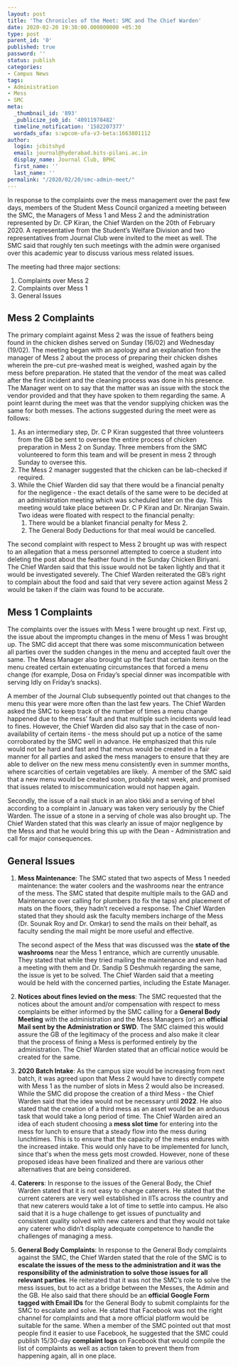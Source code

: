 ```yaml
---
layout: post
title: 'The Chronicles of the Meet: SMC and The Chief Warden'
date: 2020-02-20 19:30:00.000000000 +05:30
type: post
parent_id: '0'
published: true
password: ''
status: publish
categories:
- Campus News
tags:
- Administration
- Mess
- SMC
meta:
  _thumbnail_id: '893'
  _publicize_job_id: '40911978482'
  timeline_notification: '1582207377'
  wordads_ufa: s:wpcom-ufa-v3-beta:1663801112
author:
  login: jcbitshyd
  email: journal@hyderabad.bits-pilani.ac.in
  display_name: Journal Club, BPHC
  first_name: ''
  last_name: ''
permalink: "/2020/02/20/smc-admin-meet/"
---
```

<p><!-- wp:paragraph --></p>
<p>In response to the complaints over the mess management over the past few days, members of the Student Mess Council organized a meeting between the SMC, the Managers of Mess 1 and Mess 2 and the administration represented by Dr. CP Kiran, the Chief Warden on the 20th of February 2020. A representative from the Student’s Welfare Division and two representatives from Journal Club were invited to the meet as well. The SMC said that roughly ten such meetings with the admin were organised over this academic year to discuss various mess related issues.&nbsp;</p>
<p><!-- /wp:paragraph --></p>
<p><!-- wp:paragraph --></p>
<p>The meeting had three major sections:</p>
<p><!-- /wp:paragraph --></p>
<p><!-- wp:list {"ordered":true} --></p>
<ol>
<li>Complaints over Mess 2</li>
<li>Complaints over Mess 1</li>
<li>General Issues</li>
</ol>
<p><!-- /wp:list --></p>
<p><!-- wp:heading --></p>
<h2>Mess 2 Complaints</h2>
<p><!-- /wp:heading --></p>
<p><!-- wp:paragraph --></p>
<p>The primary complaint against Mess 2 was the issue of feathers being found in the chicken dishes served on Sunday (16/02) and Wednesday (19/02). The meeting began with an apology and an explanation from the manager of Mess 2 about the process of preparing their chicken dishes wherein the pre-cut pre-washed meat is weighed, washed again by the mess before preparation. He stated that the vendor of the meat was called after the first incident and the cleaning process was done in his presence. The Manager went on to say that the matter was an issue with the stock the vendor provided and that they have spoken to them regarding the same. A point learnt during the meet was that the vendor supplying chicken was the same for both messes. The actions suggested during the meet were as follows:</p>
<p><!-- /wp:paragraph --></p>
<p><!-- wp:list {"ordered":true} --></p>
<ol>
<li>As an intermediary step, Dr. C P Kiran suggested that three volunteers from the GB be sent to oversee the entire process of chicken preparation in Mess 2 on Sunday. Three members from the SMC volunteered to form this team and will be present in mess 2 through Sunday to oversee this.</li>
<li>The Mess 2 manager suggested that the chicken can be lab-checked if required.</li>
<li>While the Chief Warden did say that there would be a financial penalty for the negligence - the exact details of the same were to be decided at an administration meeting which was scheduled later on the day. This meeting would take place between Dr. C P Kiran and Dr. Niranjan Swain. Two ideas were floated with respect to the financial penalty:
<ol>
<li>There would be a blanket financial penalty for Mess 2.</li>
<li>The General Body Deductions for that meal would be cancelled.</li>
</ol>
</li>
</ol>
<p><!-- /wp:list --></p>
<p><!-- wp:paragraph --></p>
<p>The second complaint with respect to Mess 2 brought up was with respect to an allegation that a mess personnel attempted to coerce a student into deleting the post about the feather found in the Sunday Chicken Biriyani. The Chief Warden said that this issue would not be taken lightly and that it would be investigated severely. The Chief Warden reiterated the GB’s right to complain about the food and said that very severe action against Mess 2 would be taken if the claim was found to be accurate.&nbsp;</p>
<p><!-- /wp:paragraph --></p>
<p><!-- wp:heading --></p>
<h2>Mess 1 Complaints</h2>
<p><!-- /wp:heading --></p>
<p><!-- wp:paragraph --></p>
<p>The complaints over the issues with Mess 1 were brought up next. First up, the issue about the impromptu changes in the menu of Mess 1 was brought up. The SMC did accept that there was some miscommunication between all parties over the sudden changes in the menu and accepted fault over the same. The Mess Manager also brought up the fact that certain items on the menu created certain extenuating circumstances that forced a menu change (for example, Dosa on Friday’s special dinner was incompatible with serving Idly on Friday’s snacks).&nbsp;</p>
<p><!-- /wp:paragraph --></p>
<p><!-- wp:paragraph --></p>
<p>A member of the Journal Club subsequently pointed out that changes to the menu this year were more often than the last few years. The Chief Warden asked the SMC to keep track of the number of times a menu change happened due to the mess’ fault and that multiple such incidents would lead to fines. However, the Chief Warden did also say that in the case of non-availability of certain items - the mess should put up a notice of the same corroborated by the SMC well in advance. He emphasized that this rule would not be hard and fast and that menus would be created in a fair manner for all parties and asked the mess managers to ensure that they are able to deliver on the new mess menu consistently even in summer months, where scarcities of certain vegetables are likely.&nbsp; A member of the SMC said that a new menu would be created soon, probably next week, and promised that issues related to miscommunication would not happen again.</p>
<p><!-- /wp:paragraph --></p>
<p><!-- wp:paragraph --></p>
<p>Secondly, the issue of a nail stuck in an aloo tikki and a serving of bhel according to a complaint in January was taken very seriously by the Chief Warden. The issue of a stone in a serving of chole was also brought up. The Chief Warden stated that this was clearly an issue of major negligence by the Mess and that he would bring this up with the Dean - Administration and call for major consequences.&nbsp;</p>
<p><!-- /wp:paragraph --></p>
<p><!-- wp:heading --></p>
<h2>General Issues</h2>
<p><!-- /wp:heading --></p>
<p><!-- wp:list {"ordered":true} --></p>
<ol>
<li><strong>Mess Maintenance</strong>: The SMC stated that two aspects of Mess 1 needed maintenance: the water coolers and the washrooms near the entrance of the mess. The SMC stated that despite multiple mails to the GAD and Maintenance over calling for plumbers (to fix the taps) and placement of mats on the floors, they hadn’t received a response. The Chief Warden stated that they should ask the faculty members incharge of the Mess (Dr. Sounak Roy and Dr. Omkar) to send the mails on their behalf, as faculty sending the mail might be more useful and effective.</p>
<p>The second aspect of the Mess that was discussed was the <strong>state of the washrooms</strong> near the Mess 1 entrance, which are currently unusable. They stated that while they tried mailing the maintenance and even had a meeting with them and Dr. Sandip S Deshmukh regarding the same, the issue is yet to be solved. The Chief Warden said that a meeting would be held with the concerned parties, including the Estate Manager.</li>
</ol>
<p><!-- /wp:list --></p>
<p><!-- wp:list {"ordered":true,"start":2} --></p>
<ol start="2">
<li><strong>Notices about fines levied on the mess</strong>: The SMC requested that the notices about the amount and/or compensation with respect to mess complaints be either informed by the SMC calling for a <strong>General Body Meeting</strong> with the administration and the Mess Managers (or) an <strong>official Mail sent by the Administration or SWD</strong>. The SMC claimed this would assure the GB of the legitimacy of the process and also make it clear that the process of fining a Mess is performed entirely by the administration. The Chief Warden stated that an official notice would be created for the same.</li>
</ol>
<p><!-- /wp:list --></p>
<p><!-- wp:list {"ordered":true,"start":3} --></p>
<ol start="3">
<li><strong>2020 Batch Intake</strong>: As the campus size would be increasing from next batch, it was agreed upon that Mess 2 would have to directly compete with Mess 1 as the number of slots in Mess 2 would also be increased. While the SMC did propose the creation of a third Mess - the Chief Warden said that the idea would not be necessary until<strong> 2022</strong>. He also stated that the creation of a third mess as an asset would be an arduous task that would take a long period of time. The Chief Warden aired an idea of each student choosing a <strong>mess slot time</strong> for entering into the mess for lunch to ensure that a steady flow into the mess during lunchtimes. This is to ensure that the capacity of the mess endures with the increased intake. This would only have to be implemented for lunch, since that's when the mess gets most crowded. However, none of these proposed ideas have been finalized and there are various other alternatives that are being considered.</li>
</ol>
<p><!-- /wp:list --></p>
<p><!-- wp:list {"ordered":true,"start":4} --></p>
<ol start="4">
<li><strong>Caterers</strong>: In response to the issues of the General Body, the Chief Warden stated that it is not easy to change caterers. He stated that the current caterers are very well established in IITs across the country and that new caterers would take a lot of time to settle into campus. He also said that it is a huge challenge to get issues of punctuality and consistent quality solved with new caterers and that they would not take any caterer who didn’t display adequate competence to handle the challenges of managing a mess.</li>
</ol>
<p><!-- /wp:list --></p>
<p><!-- wp:list {"ordered":true,"start":5} --></p>
<ol start="5">
<li><strong>General Body Complaints</strong>: In response to the General Body complaints against the SMC, the Chief Warden stated that the role of the SMC is to <strong>escalate the issues of the mess to the administration and it was the responsibility of the administration to solve those issues for all relevant parties</strong>. He reiterated that it was not the SMC’s role to solve the mess issues, but to act as a bridge between the Messes, the Admin and the GB. He also said that there should be an <strong>official Google Form tagged with Email IDs</strong> for the General Body to submit complaints for the SMC to escalate and solve. He stated that Facebook was not the right channel for complaints and that a more official platform would be suitable for the same. When a member of the SMC pointed out that most people find it easier to use Facebook, he suggested that the SMC could publish 15/30-day <strong>complaint logs </strong>on Facebook that would compile the list of complaints as well as action taken to prevent them from happening again, all in one place.&nbsp;</li>
</ol>
<p><!-- /wp:list --></p>
